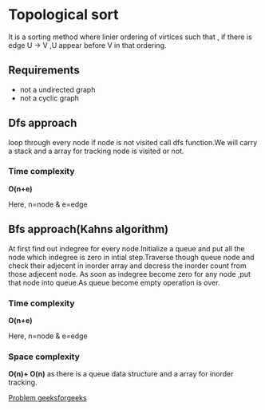 # Topological sort

It is a sorting method where linier ordering of virtices such that , if there is edge U -> V ,U appear before V in that ordering.

## Requirements

* not a undirected graph
* not a cyclic graph

## Dfs approach

loop through every node if node is not visited call dfs function.We will carry a stack and a array for tracking node is visited or not.

### Time complexity

**O(n+e)**
 
Here, n=node & e=edge

## Bfs approach(Kahns algorithm)

At first find out indegree for every node.Initialize a queue and put all the node which indegree is zero in intial step.Traverse though queue node and check their adjecent in inorder array and decress the inorder count from those adjecent node.
As soon as indegree become zero for any node ,put that node into queue.As queue become empty operation is over.

### Time complexity

**O(n+e)**
 
Here, n=node & e=edge

### Space complexity

**O(n)+ O(n)** as there is a queue data structure and a array for inorder tracking.


[Problem geeksforgeeks](https://practice.geeksforgeeks.org/problems/topological-sort/1)
